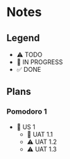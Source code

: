 # Notes

## Legend

- ⚠ TODO
- 🚧 IN PROGRESS
- ✅ DONE

## Plans

### Pomodoro 1

- 🚧 US 1
  - 🚧 UAT 1.1
  - ⚠ UAT 1.2
  - ⚠ UAT 1.3